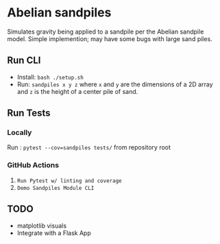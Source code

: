 # Abelian sandpiles 
Simulates gravity being applied to a sandpile per the Abelian sandpile model. Simple implemention; may have some bugs with large sand piles.

## Run CLI
- Install: `bash ./setup.sh`
- Run: `sandpiles x y z` where `x` and `y` are the dimensions of a 2D array and `z` is the height of a center pile of sand.

## Run Tests
### Locally
Run : `pytest --cov=sandpiles tests/` from repository root
### GitHub Actions
1. `Run Pytest w/ linting and coverage`
2. `Demo Sandpiles Module CLI`


## TODO 
- matplotlib visuals
- Integrate with a Flask App